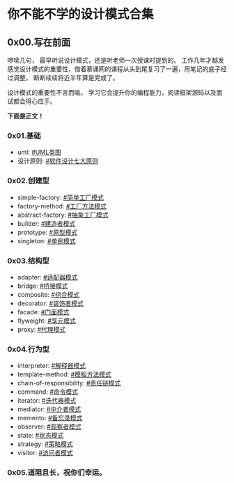 # 你不能不学的设计模式合集

## 0x00.写在前面

啰嗦几句，
最早听说设计模式，还是听老师一次授课时提到的。
工作几年才越发感觉设计模式的重要性，借着慕课网的课程从头到尾复习了一遍，用笔记的底子经过调整。
断断续续将近半年算是完成了。

设计模式的重要性不言而喻。
学习它会提升你的编程能力，阅读框架源码以及面试都会得心应手。

**下面是正文！**

### 0x01.基础

- uml: [#UML类图](https://segmentfault.com/a/1190000019297850)
- 设计原则: [#软件设计七大原则](https://segmentfault.com/a/1190000019338424)

### 0x02.创建型

- simple-factory: [#简单工厂模式](https://segmentfault.com/a/1190000019350133)
- factory-method: [#工厂方法模式](https://segmentfault.com/a/1190000019362695)
- abstract-factory: [#抽象工厂模式](https://segmentfault.com/a/1190000019409390)
- builder: [#建造者模式](https://segmentfault.com/a/1190000019414444)
- prototype: [#原型模式](https://segmentfault.com/a/1190000019553105)
- singleton: [#单例模式](https://segmentfault.com/a/1190000019418273)

### 0x03.结构型

- adapter: [#适配器模式](https://segmentfault.com/a/1190000019894886)
- bridge: [#桥接模式](https://segmentfault.com/a/1190000020107419)
- composite: [#组合模式](https://segmentfault.com/a/1190000020035512)
- decorator: [#装饰者模式](https://segmentfault.com/a/1190000019751698)
- facade: [#门面模式](https://segmentfault.com/a/1190000019744173)
- flyweight: [#享元模式](https://segmentfault.com/a/1190000019968046)
- proxy: [#代理模式](https://segmentfault.com/a/1190000020699698)

### 0x04.行为型

- interpreter: [#解释器模式](https://segmentfault.com/a/1190000020758016)
- template-method: [#模板方法模式](https://segmentfault.com/a/1190000020712719)
- chain-of-responsibility: [#责任链模式](https://segmentfault.com/a/1190000021068454)
- command: [#命令模式](https://segmentfault.com/a/1190000020957181)
- iterator: [#迭代器模式](https://segmentfault.com/a/1190000020739482)
- mediator: [#中介者模式](https://segmentfault.com/a/1190000021030664)
- memento: [#备忘录模式](https://segmentfault.com/a/1190000020916494)
- observer: [#观察者模式](https://segmentfault.com/a/1190000020887410)
- state: [#状态模式](https://segmentfault.com/a/1190000021094565)
- strategy: [#策略模式](https://segmentfault.com/a/1190000020746936)
- visitor: [#访问者模式](https://segmentfault.com/a/1190000021091918)

### 0x05.道阻且长，祝你们幸运。
